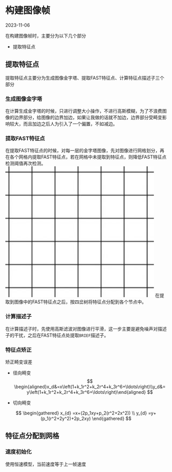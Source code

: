 # 构建图像帧
2023-11-06

在构建图像帧时，主要分为以下几个部分
- 提取特征点


## 提取特征点

提取特征点主要分为生成图像金字塔、提取FAST特征点、计算特征点描述子三个部分
### 生成图像金字塔
在计算生成金字塔的时候，只进行调整大小操作，不进行高斯模糊，为了不浪费图像的边界部分，给图像的边界加边，如果让我做的话就不加边，边界部分受畸变影响较大，而且加边之后人为引入了一个偏置，不如减边。
### 提取FAST特征点
在提取FAST特征点的时候，对每一层的金字塔图像，先对图像进行网格划分，再在各个网格内提取FAST特征点，若在网格中未提取到特征点，则降低FAST特征点检测阈值再次检测。
![enter description here](./images/1699322800980.png)
在提取到图像中的FAST特征点之后，按四岔树将特征点分配到各个节点中。
### 计算描述子
在计算描述子时，先使用高斯滤波对图像进行平滑，这一步主要是避免噪声对描述子的干扰，之后在FAST特征点处提取`BRIEF`描述子。
### 特征点矫正

矫正畸变误差

- 径向畸变
$$
\begin{aligned}x_d&=x\left(1+k_1r^2+k_2r^4+k_3r^6+\ldots\right)\\y_d&=y\left(1+k_1r^2+k_2r^4+k_3r^6+\ldots\right)\end{aligned}
$$

- 切向畸变

$$
\begin{gathered}
x_{d} =x+(2p_1xy+p_2(r^2+2x^2)) \\
y_{d} =y+(p_1(r^2+2y^2)+2p_2xy) 
\end{gathered}
$$

## 特征点分配到网格

### 速度初始化

使用恒速模型，当前速度等于上一帧速度